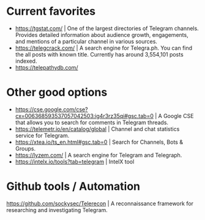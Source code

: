 # Current favorites
- https://tgstat.com/ | One of the largest directories of Telegram channels. Provides detailed information about audience growth, engagements, and mentions of a particular channel in various sources.
- https://telegcrack.com/ | A search engine for Telegra.ph. You can find the all posts with known title. Currently has around 3,554,101 posts indexed.
- https://telepathydb.com/

  
# Other good options
- https://cse.google.com/cse?cx=006368593537057042503:ig4r3rz35qi#gsc.tab=0 | A Google CSE that allows you to search for comments in Telegram threads.
- https://telemetr.io/en/catalog/global | Channel and chat statistics service for Telegram.
- https://xtea.io/ts_en.html#gsc.tab=0 | Search for Channels, Bots & Groups.
- https://lyzem.com/ | A search engine for Telegram and Telegraph.
- https://intelx.io/tools?tab=telegram |  IntelX tool
  
# Github tools / Automation
https://github.com/sockysec/Telerecon | A reconnaissance framework for researching and investigating Telegram.
